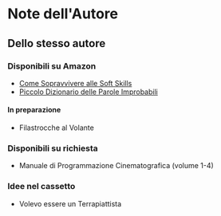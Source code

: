 # Note dell'Autore

## Dello stesso autore

### Disponibili su Amazon
* [Come Sopravvivere alle Soft Skills](https://www.amazon.it/dp/B0B4GFBB6B)
* [Piccolo Dizionario delle Parole Improbabili](https://www.amazon.it/dp/B0BRM14GSQ) 



#### In preparazione
* Filastrocche al Volante

### Disponibili su richiesta
* Manuale di Programmazione Cinematografica (volume 1-4)

### Idee nel cassetto
* Volevo essere un Terrapiattista
